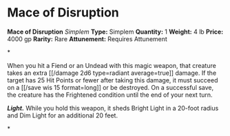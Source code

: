 # Mace of Disruption

**Mace of Disruption**
_Simplem_
**Type:** Simplem
**Quantity:** 1
**Weight:** 4 lb
**Price:** 4000 gp
**Rarity:** Rare
**Attunement:** Requires Attunement

*<p>When you hit a Fiend or an Undead with this magic weapon, that creature takes an extra  [[/damage 2d6 type=radiant average=true]] damage. If the target has 25 Hit Points or fewer after taking this damage, it must succeed on a [[/save wis 15 format=long]] or be destroyed. On a successful save, the creature has the Frightened condition until the end of your next turn.

***Light.*** While you hold this weapon, it sheds Bright Light in a 20-foot radius and Dim Light for an additional 20 feet.</p>*